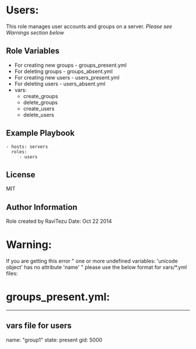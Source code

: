 Users:
=========

This role manages user accounts and groups on a server.
*Please see Warnings section below*

Role Variables
--------------
- For creating new groups - groups_present.yml 
- For deleting groups - groups_absent.yml
- For creating new users - users_present.yml
- For deleting users - users_absent.yml
- vars:
    - create_groups
    - delete_groups
    - create_users 
    - delete_users

Example Playbook
----------------
    - hosts: servers
      roles:
         - users

License
-------
MIT

Author Information
------------------
Role created by RaviTezu 
Date: Oct 22 2014

**Warning**:
============
If you are getting this error " one or more undefined variables: 'unicode object' has no attribute 'name' " please use the below format for vars/*.yml files:

groups_present.yml:
===================
---
vars file for users
- 
  name: "group1" 
  state: present
  gid: 5000

